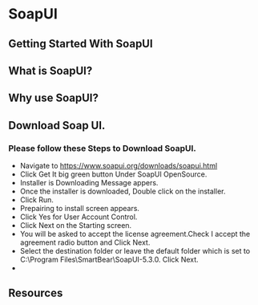 # SoapUI
## Getting Started With SoapUI

## What is SoapUI?

## Why use SoapUI?

## Download Soap UI.

### Please follow these Steps to Download SoapUI.
- Navigate to https://www.soapui.org/downloads/soapui.html
- Click Get It big green button Under SoapUI OpenSource.
- Installer is Downloading Message appers.
- Once the installer is downloaded, Double click on the installer.
- Click Run.
- Prepairing to install screen appears.
- Click Yes for User Account Control.
- Click Next on the Starting screen.
- You will be asked to accept the license agreement.Check I accept the agreement radio button and Click Next.
- Select the destination folder or leave the default folder which is set to C:\Program Files\SmartBear\SoapUI-5.3.0. Click Next.
- 

## Resources

